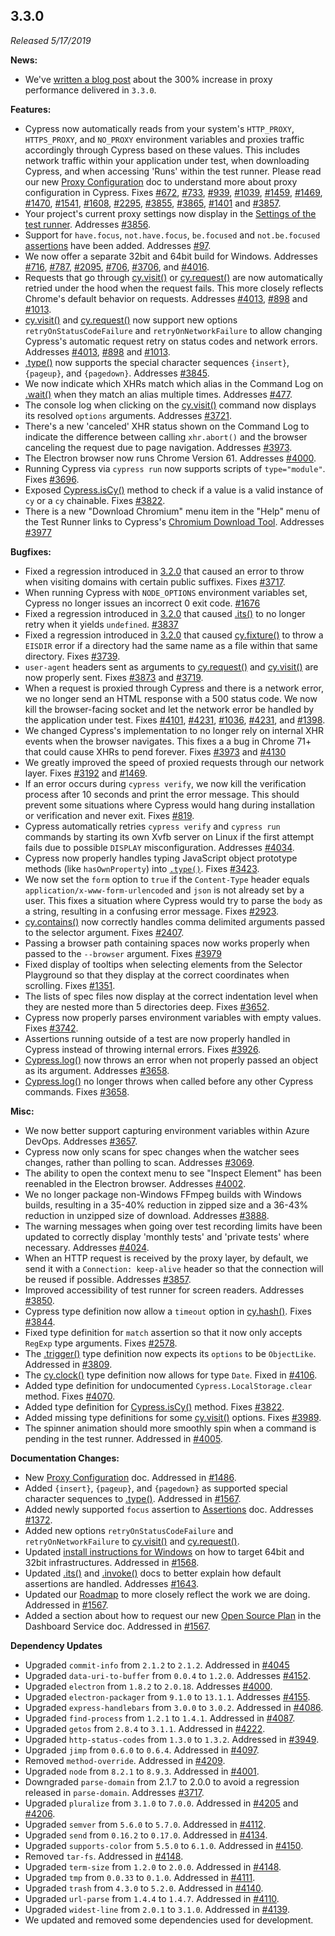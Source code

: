 ## 3.3.0

_Released 5/17/2019_

**News:**

- We've
  [written a blog post](https://www.cypress.io/blog/2019/05/22/how-we-improved-network-speed-by-300-in-cypress-3-3-0/)
  about the 300% increase in proxy performance delivered in `3.3.0`.

**Features:**

- Cypress now automatically reads from your system's `HTTP_PROXY`,
  `HTTPS_PROXY`, and `NO_PROXY` environment variables and proxies traffic
  accordingly through Cypress based on these values. This includes network
  traffic within your application under test, when downloading Cypress, and when
  accessing 'Runs' within the test runner. Please read our new
  [Proxy Configuration](/guides/references/proxy-configuration) doc to
  understand more about proxy configuration in Cypress. Fixes
  [#672](https://github.com/cypress-io/cypress/issues/672),
  [#733](https://github.com/cypress-io/cypress/issues/733),
  [#939](https://github.com/cypress-io/cypress/issues/939),
  [#1039](https://github.com/cypress-io/cypress/issues/1039),
  [#1459](https://github.com/cypress-io/cypress/issues/1459),
  [#1469](https://github.com/cypress-io/cypress/issues/1469),
  [#1470](https://github.com/cypress-io/cypress/issues/1470),
  [#1541](https://github.com/cypress-io/cypress/issues/1541),
  [#1608](https://github.com/cypress-io/cypress/issues/1608),
  [#2295](https://github.com/cypress-io/cypress/issues/2295),
  [#3855](https://github.com/cypress-io/cypress/issues/3855),
  [#3865](https://github.com/cypress-io/cypress/issues/3865),
  [#1401](https://github.com/cypress-io/cypress/issues/1401) and
  [#3857](https://github.com/cypress-io/cypress/issues/3857).
- Your project's current proxy settings now display in the
  [Settings of the test runner](/guides/references/proxy-configuration#View-proxy-settings-in-Cypress).
  Addresses [#3856](https://github.com/cypress-io/cypress/issues/3856).
- Support for `have.focus`, `not.have.focus`, `be.focused` and `not.be.focused`
  [assertions](/guides/references/assertions) have been added. Addresses
  [#97](https://github.com/cypress-io/cypress/issues/97).
- We now offer a separate 32bit and 64bit build for Windows. Addresses
  [#716](https://github.com/cypress-io/cypress/issues/716),
  [#787](https://github.com/cypress-io/cypress/issues/787),
  [#2095](https://github.com/cypress-io/cypress/issues/2095),
  [#706](https://github.com/cypress-io/cypress/issues/706),
  [#3706](https://github.com/cypress-io/cypress/issues/3706), and
  [#4016](https://github.com/cypress-io/cypress/issues/4016).
- Requests that go through [cy.visit()](/api/commands/visit) or
  [cy.request()](/api/commands/request) are now automatically retried under the
  hood when the request fails. This more closely reflects Chrome's default
  behavior on requests. Addresses
  [#4013](https://github.com/cypress-io/cypress/issues/4013),
  [#898](https://github.com/cypress-io/cypress/issues/898) and
  [#1013](https://github.com/cypress-io/cypress/issues/1013).
- [cy.visit()](/api/commands/visit) and [cy.request()](/api/commands/request)
  now support new options `retryOnStatusCodeFailure` and `retryOnNetworkFailure`
  to allow changing Cypress's automatic request retry on status codes and
  network errors. Addresses
  [#4013](https://github.com/cypress-io/cypress/issues/4013),
  [#898](https://github.com/cypress-io/cypress/issues/898) and
  [#1013](https://github.com/cypress-io/cypress/issues/1013).
- [.type()](/api/commands/type) now supports the special character sequences
  `{insert}`, `{pageup}`, and `{pagedown}`. Addresses
  [#3845](https://github.com/cypress-io/cypress/issues/3845).
- We now indicate which XHRs match which alias in the Command Log on
  [.wait()](/api/commands/wait) when they match an alias multiple times.
  Addresses [#477](https://github.com/cypress-io/cypress/issues/477).
- The console log when clicking on the [cy.visit()](/api/commands/visit) command
  now displays its resolved `options` arguments. Addresses
  [#3721](https://github.com/cypress-io/cypress/issues/3721).
- There's a new 'canceled' XHR status shown on the Command Log to indicate the
  difference between calling `xhr.abort()` and the browser canceling the request
  due to page navigation. Addresses
  [#3973](https://github.com/cypress-io/cypress/issues/3973).
- The Electron browser now runs Chrome Version 61. Addresses
  [#4000](https://github.com/cypress-io/cypress/issues/4000).
- Running Cypress via `cypress run` now supports scripts of `type="module"`.
  Fixes [#3696](https://github.com/cypress-io/cypress/issues/3696).
- Exposed [Cypress.isCy()](/api/cypress-api/iscy) method to check if a value is
  a valid instance of `cy` or a `cy` chainable. Fixes
  [#3822](https://github.com/cypress-io/cypress/issues/3822).
- There is a new "Download Chromium" menu item in the "Help" menu of the Test
  Runner links to Cypress's
  [Chromium Download Tool](https://on.cypress.io/chromium-downloads). Addresses
  [#3977](https://github.com/cypress-io/cypress/issues/3977)

**Bugfixes:**

- Fixed a regression introduced in [3.2.0](/guides/references/changelog#3-2-0)
  that caused an error to throw when visiting domains with certain public
  suffixes. Fixes [#3717](https://github.com/cypress-io/cypress/issues/3717).
- When running Cypress with `NODE_OPTIONS` environment variables set, Cypress no
  longer issues an incorrect 0 exit code.
  [#1676](https://github.com/cypress-io/cypress/issues/1676)
- Fixed a regression introduced in [3.2.0](/guides/references/changelog#3-2-0)
  that caused [.its()](/api/commands/its) to no longer retry when it yields
  `undefined`. [#3837](https://github.com/cypress-io/cypress/issues/3837)
- Fixed a regression introduced in [3.2.0](/guides/references/changelog#3-2-0)
  that caused [cy.fixture()](/api/commands/fixture) to throw a `EISDIR` error if
  a directory had the same name as a file within that same directory. Fixes
  [#3739](https://github.com/cypress-io/cypress/issues/3739).
- `user-agent` headers sent as arguments to
  [cy.request()](/api/commands/request) and [cy.visit()](/api/commands/visit)
  are now properly sent. Fixes
  [#3873](https://github.com/cypress-io/cypress/issues/3873) and
  [#3719](https://github.com/cypress-io/cypress/issues/3719).
- When a request is proxied through Cypress and there is a network error, we no
  longer send an HTML response with a 500 status code. We now kill the
  browser-facing socket and let the network error be handled by the application
  under test. Fixes [#4101](https://github.com/cypress-io/cypress/issues/4101),
  [#4231](https://github.com/cypress-io/cypress/issues/4231),
  [#1036](https://github.com/cypress-io/cypress/issues/1036),
  [#4231](https://github.com/cypress-io/cypress/issues/4231), and
  [#1398](https://github.com/cypress-io/cypress/issues/1398).
- We changed Cypress's implementation to no longer rely on internal XHR events
  when the browser navigates. This fixes a a bug in Chrome 71+ that could cause
  XHRs to pend forever. Fixes
  [#3973](https://github.com/cypress-io/cypress/issues/3973) and
  [#4130](https://github.com/cypress-io/cypress/issues/4130)
- We greatly improved the speed of proxied requests through our network layer.
  Fixes [#3192](https://github.com/cypress-io/cypress/issues/3192) and
  [#1469](https://github.com/cypress-io/cypress/issues/1469).
- If an error occurs during `cypress verify`, we now kill the verification
  process after 10 seconds and print the error message. This should prevent some
  situations where Cypress would hang during installation or verification and
  never exit. Fixes [#819](https://github.com/cypress-io/cypress/issues/819).
- Cypress automatically retries `cypress verify` and `cypress run` commands by
  starting its own Xvfb server on Linux if the first attempt fails due to
  possible `DISPLAY` misconfiguration. Addresses
  [#4034](https://github.com/cypress-io/cypress/issues/4034).
- Cypress now properly handles typing JavaScript object prototype methods (like
  `hasOwnProperty`) into [`.type()`](/api/commands/type). Fixes
  [#3423](https://github.com/cypress-io/cypress/issues/3423).
- We now set the `form` option to `true` if the `Content-Type` header equals
  `application/x-www-form-urlencoded` and `json` is not already set by a user.
  This fixes a situation where Cypress would try to parse the `body` as a
  string, resulting in a confusing error message. Fixes
  [#2923](https://github.com/cypress-io/cypress/issues/2923).
- [cy.contains()](/api/commands/contains) now correctly handles comma delimited
  arguments passed to the selector argument. Fixes
  [#2407](https://github.com/cypress-io/cypress/issues/2407).
- Passing a browser path containing spaces now works properly when passed to the
  `--browser` argument. Fixes
  [#3979](https://github.com/cypress-io/cypress/issues/3979)
- Fixed display of tooltips when selecting elements from the Selector Playground
  so that they display at the correct coordinates when scrolling. Fixes
  [#1351](https://github.com/cypress-io/cypress/issues/1351).
- The lists of spec files now display at the correct indentation level when they
  are nested more than 5 directories deep. Fixes
  [#3652](https://github.com/cypress-io/cypress/issues/3652).
- Cypress now properly parses environment variables with empty values. Fixes
  [#3742](https://github.com/cypress-io/cypress/issues/3742).
- Assertions running outside of a test are now properly handled in Cypress
  instead of throwing internal errors. Fixes
  [#3926](https://github.com/cypress-io/cypress/issues/3926).
- [Cypress.log()](/api/cypress-api/cypress-log) now throws an error when not
  properly passed an object as its argument. Addresses
  [#3658](https://github.com/cypress-io/cypress/issues/3658).
- [Cypress.log()](/api/cypress-api/cypress-log) no longer throws when called
  before any other Cypress commands. Fixes
  [#3658](https://github.com/cypress-io/cypress/issues/3658).

**Misc:**

- We now better support capturing environment variables within Azure DevOps.
  Addresses [#3657](https://github.com/cypress-io/cypress/issues/3657).
- Cypress now only scans for spec changes when the watcher sees changes, rather
  than polling to scan. Addresses
  [#3069](https://github.com/cypress-io/cypress/issues/3069).
- The ability to open the context menu to see "Inspect Element" has been
  reenabled in the Electron browser. Addresses
  [#4002](https://github.com/cypress-io/cypress/issues/4002).
- We no longer package non-Windows FFmpeg builds with Windows builds, resulting
  in a 35-40% reduction in zipped size and a 36-43% reduction in unzipped size
  of download. Addresses
  [#3888](https://github.com/cypress-io/cypress/issues/3888).
- The warning messages when going over test recording limits have been updated
  to correctly display 'monthly tests' and 'private tests' where necessary.
  Addresses [#4024](https://github.com/cypress-io/cypress/issues/4024).
- When an HTTP request is received by the proxy layer, by default, we send it
  with a `Connection: keep-alive` header so that the connection will be reused
  if possible. Addresses
  [#3857](https://github.com/cypress-io/cypress/issues/3857).
- Improved accessibility of test runner for screen readers. Addresses
  [#3850](https://github.com/cypress-io/cypress/issues/3850).
- Cypress type definition now allow a `timeout` option in
  [cy.hash()](/api/commands/hash). Fixes
  [#3844](https://github.com/cypress-io/cypress/issues/3844).
- Fixed type definition for `match` assertion so that it now only accepts
  `RegExp` type arguments. Fixes
  [#2578](https://github.com/cypress-io/cypress/issues/2578).
- The [.trigger()](/api/commands/trigger) type definition now expects its
  `options` to be `ObjectLike`. Addressed in
  [#3809](https://github.com/cypress-io/cypress/pull/3809).
- The [cy.clock()](/api/commands/clock) type definition now allows for type
  `Date`. Fixed in [#4106](https://github.com/cypress-io/cypress/pull/4106).
- Added type definition for undocumented `Cypress.LocalStorage.clear` method.
  Fixes [#4070](https://github.com/cypress-io/cypress/issues/4070).
- Added type definition for [Cypress.isCy()](/api/cypress-api/iscy) method.
  Fixes [#3822](https://github.com/cypress-io/cypress/issues/3822).
- Added missing type definitions for some [cy.visit()](/api/commands/visit)
  options. Fixes [#3989](https://github.com/cypress-io/cypress/issues/3989).
- The spinner animation should more smoothly spin when a command is pending in
  the test runner. Addressed in
  [#4005](https://github.com/cypress-io/cypress/pull/4005).

**Documentation Changes:**

- New [Proxy Configuration](/guides/references/proxy-configuration) doc.
  Addressed in
  [#1486](https://github.com/cypress-io/cypress-documentation/pull/1486).
- Added `{insert}`, `{pageup}`, and `{pagedown}` as supported special character
  sequences to [.type()](/api/commands/type#Arguments). Addressed in
  [#1567](https://github.com/cypress-io/cypress-documentation/pull/1567).
- Added newly supported `focus` assertion to
  [Assertions](/guides/references/assertions) doc. Addresses
  [#1372](https://github.com/cypress-io/cypress-documentation/pull/1372).
- Added new options `retryOnStatusCodeFailure` and `retryOnNetworkFailure` to
  [cy.visit()](/api/commands/visit) and [cy.request()](/api/commands/request).
- Updated
  [install instructions for Windows](/guides/getting-started/installing-cypress#Download-URLs)
  on how to target 64bit and 32bit infrastructures. Addressed in
  [#1568](https://github.com/cypress-io/cypress-documentation/issues/1568).
- Updated [.its()](/api/commands/its) and [.invoke()](/api/commands/invoke) docs
  to better explain how default assertions are handled. Addresses
  [#1643](https://github.com/cypress-io/cypress-documentation/issues/1643).
- Updated our [Roadmap](/guides/references/roadmap) to more closely reflect the
  work we are doing. Addressed in
  [#1567](https://github.com/cypress-io/cypress-documentation/pull/1639).
- Added a section about how to request our new
  [Open Source Plan](/guides/dashboard/organizations#Open-Source-Plan) in the
  Dashboard Service doc. Addressed in
  [#1567](https://github.com/cypress-io/cypress-documentation/pull/1584).

**Dependency Updates**

- Upgraded `commit-info` from `2.1.2` to `2.1.2`. Addressed in
  [#4045](https://github.com/cypress-io/cypress/pull/4045)
- Upgraded `data-uri-to-buffer` from `0.0.4` to `1.2.0`. Addresses
  [#4152](https://github.com/cypress-io/cypress/issues/4152).
- Upgraded `electron` from `1.8.2` to `2.0.18`. Addresses
  [#4000](https://github.com/cypress-io/cypress/issues/4000).
- Upgraded `electron-packager` from `9.1.0` to `13.1.1`. Addresses
  [#4155](https://github.com/cypress-io/cypress/issues/4155).
- Upgraded `express-handlebars` from `3.0.0` to `3.0.2`. Addressed in
  [#4086](https://github.com/cypress-io/cypress/pull/4086).
- Upgraded `find-process` from `1.2.1` to `1.4.1`. Addressed in
  [#4087](https://github.com/cypress-io/cypress/pull/4087).
- Upgraded `getos` from `2.8.4` to `3.1.1`. Addressed in
  [#4222](https://github.com/cypress-io/cypress/pull/4222).
- Upgraded `http-status-codes` from `1.3.0` to `1.3.2`. Addressed in
  [#3949](https://github.com/cypress-io/cypress/pull/3949).
- Upgraded `jimp` from `0.6.0` to `0.6.4`. Addressed in
  [#4097](https://github.com/cypress-io/cypress/pull/4097).
- Removed `method-override`. Addressed in
  [#4209](https://github.com/cypress-io/cypress/pull/4209).
- Upgraded `node` from `8.2.1` to `8.9.3`. Addressed in
  [#4001](https://github.com/cypress-io/cypress/pull/4001).
- Downgraded `parse-domain` from 2.1.7 to 2.0.0 to avoid a regression released
  in `parse-domain`. Addresses
  [#3717](https://github.com/cypress-io/cypress/issues/3717).
- Upgraded `pluralize` from `3.1.0` to `7.0.0`. Addressed in
  [#4205](https://github.com/cypress-io/cypress/pull/4205) and
  [#4206](https://github.com/cypress-io/cypress/pull/4206).
- Upgraded `semver` from `5.6.0` to `5.7.0`. Addressed in
  [#4112](https://github.com/cypress-io/cypress/pull/4112).
- Upgraded `send` from `0.16.2` to `0.17.0`. Addressed in
  [#4134](https://github.com/cypress-io/cypress/pull/4134).
- Upgraded `supports-color` from `5.5.0` to `6.1.0`. Addressed in
  [#4150](https://github.com/cypress-io/cypress/pull/4150).
- Removed `tar-fs`. Addressed in
  [#4148](https://github.com/cypress-io/cypress/pull/4148).
- Upgraded `term-size` from `1.2.0` to `2.0.0`. Addressed in
  [#4148](https://github.com/cypress-io/cypress/pull/4148).
- Upgraded `tmp` from `0.0.33` to `0.1.0`. Addressed in
  [#4111](https://github.com/cypress-io/cypress/pull/4111).
- Upgraded `trash` from `4.3.0` to `5.2.0`. Addressed in
  [#4140](https://github.com/cypress-io/cypress/pull/4140).
- Upgraded `url-parse` from `1.4.4` to `1.4.7`. Addressed in
  [#4110](https://github.com/cypress-io/cypress/pull/4110).
- Upgraded `widest-line` from `2.0.1` to `3.1.0`. Addressed in
  [#4139](https://github.com/cypress-io/cypress/pull/4139).
- We updated and removed some dependencies used for development.
